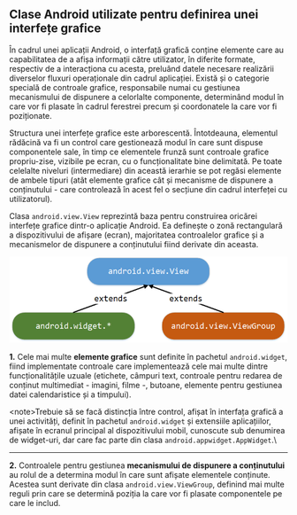 ## Clase Android utilizate pentru definirea unei interfețe grafice

În cadrul unei aplicații Android, o interfață grafică conține elemente
care au capabilitatea de a afișa informații către utilizator, în
diferite formate, respectiv de a interacționa cu acesta, preluând datele
necesare realizării diverselor fluxuri operaționale din cadrul
aplicației. Există și o categorie specială de controale grafice,
responsabile numai cu gestiunea mecanismului de dispunere a celorlalte
componente, determinând modul în care vor fi plasate în cadrul ferestrei
precum și coordonatele la care vor fi poziționate.

Structura unei interfețe grafice este arborescentă. Întotdeauna,
elementul rădăcină va fi un control care gestionează modul în care sunt
dispuse componentele sale, în timp ce elementele frunză sunt controale
grafice propriu-zise, vizibile pe ecran, cu o funcționalitate bine
delimitată. Pe toate celelalte niveluri (intermediare) din această
ierarhie se pot regăsi elemente de ambele tipuri (atât elemente grafice
cât și mecanisme de dispunere a conținutului - care controlează în acest
fel o secțiune din cadrul interfeței cu utilizatorul).

Clasa `android.view.View` reprezintă baza pentru construirea oricărei
interfețe grafice dintr-o aplicație Android. Ea definește o zonă
rectangulară a dispozitivului de afișare (ecran), majoritatea
controalelor grafice și a mecanismelor de dispunere a conținutului fiind
derivate din aceasta.

![](images/tipuri_de_controale_grafice.png)

**1.** Cele mai multe **elemente grafice** sunt definite în pachetul
`android.widget`, fiind implementate controale care implementează cele
mai multe dintre funcționalitățile uzuale (etichete, câmpuri text,
controale pentru redarea de conținut multimediat - imagini, filme -,
butoane, elemente pentru gestiunea datei calendaristice și a timpului).

\<note>Trebuie să se facă distincția între control, afișat în interfața
grafică a unei activități, definit în pachetul `android.widget` și
extensiile aplicațiilor, afișate în ecranul principal al dispozitivului
mobil, cunoscute sub denumirea de widget-uri, dar care fac parte din
clasa `android.appwidget.AppWidget`.\

---

**2.** Controalele pentru gestiunea **mecanismului de dispunere a
conținutului** au rolul de a determina modul în care sunt afișate
elementele conținute. Acestea sunt derivate din clasa
`android.view.ViewGroup`, definind mai multe reguli prin care se
determină poziția la care vor fi plasate componentele pe care le includ.
